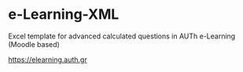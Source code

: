 # e-Learning-XML
Excel template for advanced calculated questions in AUTh e-Learning (Moodle based)

https://elearning.auth.gr
